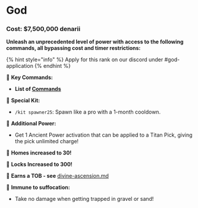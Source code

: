 # God

### Cost: $7,500,000 denarii

**Unleash an unprecedented level of power with access to the following commands, all bypassing cost and timer restrictions:**

{% hint style="info" %}
Apply for this rank on our discord under #god-application
{% endhint %}

🔹 **Key Commands:**

* **List of [Commands](https://docs.playtheatria.com/commands#god)**

🔹 **Special Kit:**

* `/kit spawner25`: Spawn like a pro with a 1-month cooldown.

🔹 **Additional Power:**

* Get 1 Ancient Power activation that can be applied to a Titan Pick, giving the pick unlimited charge!

🔹 **Homes increased to 30!**

🔹 **Locks Increased to 300!**



🔹 **Earns a TOB - see** [divine-ascension.md](../../the-oracles-blessing/divine-ascension.md "mention")



🔹 **Immune to suffocation:**

* Take no damage when getting trapped in gravel or sand!



